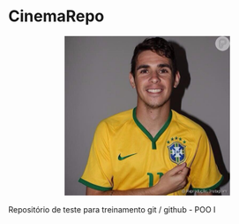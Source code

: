 # CinemaRepo
<p align="center">
  <img width="300" src="Oscar.jpg">
  
</p>
<p >
  Repositório de teste para treinamento git / github - POO I
</p>
